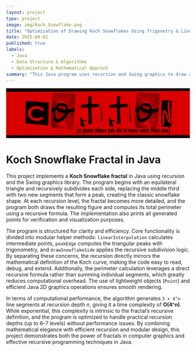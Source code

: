 ```yaml
---
layout: project
type: project
image: img/Koch_Snowflake.png
title: "Optimization of Drawing Koch Snowflakes Using Trigonetry & Linear Algebra"
date: 2025-04-02
published: true
labels:
  - Java
  - Data Structure & Algorithms
  - Optimization & Mathematical Approch
summary: "This Java program uses recursion and Swing graphics to draw a Koch Snowflake fractal, collect and print its points, and compute the total perimeter length at a given recursion depth."
---
```


<img class="img-fluid" src="../img/cotton/cotton-header.png">


# Koch Snowflake Fractal in Java

This project implements a **Koch Snowflake fractal** in Java using recursion and the Swing graphics library. The program begins with an equilateral triangle and recursively subdivides each side, replacing the middle third with two new segments that form a peak, creating the classic snowflake shape. At each recursion level, the fractal becomes more detailed, and the program both draws the resulting figure and computes its total perimeter using a recursive formula. The implementation also prints all generated points for verification and visualization purposes.  

The program is structured for clarity and efficiency. Core functionality is divided into modular helper methods: `linearInterpolation` calculates intermediate points, `peakEdge` computes the triangular peaks with trigonometry, and `drawSnowflakeSide` applies the recursive subdivision logic. By separating these concerns, the recursion directly mirrors the mathematical definition of the Koch curve, making the code easy to read, debug, and extend. Additionally, the perimeter calculation leverages a direct recursive formula rather than summing individual segments, which greatly reduces computational overhead. The use of lightweight objects (`Point`) and efficient Java 2D graphics operations ensures smooth rendering.  

In terms of computational performance, the algorithm generates `3 × 4^n` line segments at recursion depth *n*, giving it a time complexity of **O(4^n)**. While exponential, this complexity is intrinsic to the fractal’s recursive definition, and the program is optimized to handle practical recursion depths (up to 6–7 levels) without performance issues. By combining mathematical elegance with efficient recursion and modular design, this project demonstrates both the power of fractals in computer graphics and effective recursive programming techniques in Java.  
